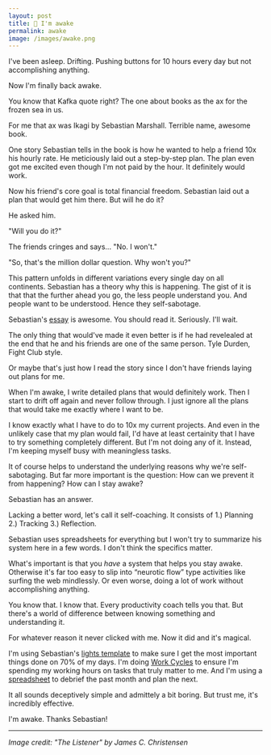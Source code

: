 ```yaml
---
layout: post
title: 🧠 I'm awake
permalink: awake
image: /images/awake.png
---
```




I've been asleep. Drifting. Pushing buttons for 10 hours every day but not accomplishing anything.

Now I'm finally back awake.

You know that Kafka quote right? The one about books as the ax for the frozen sea in us.

For me that ax was Ikagi by Sebastian Marshall. Terrible name, awesome book.

One story Sebastian tells in the book is how he wanted to help a friend 10x his hourly rate. He meticiously laid out a step-by-step plan. The plan even got me excited even though I'm not paid by the hour. It definitely would work. 

Now his friend's core goal is total financial freedom. Sebastian laid out a plan that would get him there. But will he do it? 

He asked him.

"Will you do it?"

The friends cringes and says... "No. I won't."

"So, that's the million dollar question. Why won't you?"

This pattern unfolds in different variations every single day on all continents. Sebastian has a theory why this is happening. The gist of it is that that the further ahead you go, the less people understand you. And people want to be understood. Hence they self-sabotage. 

Sebastian's [essay](https://web.archive.org/web/20190224043028/http://www.sebastianmarshall.com/the-million-dollar-question) is awesome. You should read it. Seriously. I'll wait. 

The only thing that would've made it even better is if he had revelealed at the end that he and his friends are one of the same person. Tyle Durden, Fight Club style.

Or maybe that's just how I read the story since I don't have friends laying out plans for me. 

When I'm awake, I write detailed plans that would definitely work. Then I start to drift off again and never follow through. I just ignore all the plans that would take me exactly where I want to be. 

I know exactly what I have to do to 10x my current projects. And even in the unlikely case that my plan would fail, I'd have at least certainity that I have to try something completely different. But I'm not doing any of it. Instead, I'm keeping myself busy with meaningless tasks.

It of course helps to understand the underlying reasons why we're self-sabotaging. But far more important is the question: How can we prevent it from happening? How can I stay awake?

Sebastian has an answer.

Lacking a better word, let's call it self-coaching. It consists of 1.) Planning 2.) Tracking 3.) Reflection.

Sebastian uses spreadsheets for everything but I won't try to summarize his system here in a few words. I don't think the specifics matter. 

What's important is that you *have* a system that helps you stay awake. Otherwise it's far too easy to slip into “neurotic flow” type activities like surfing the web mindlessly. Or even worse, doing a lot of work without accomplishing anything.  

You know that. I know that. Every productivity coach tells you that. But there's a world of difference between knowing something and understanding it. 

For whatever reason it never clicked with me. Now it did and it's magical. 

I'm using Sebastian's [lights template](https://www.ultraworking.com/lights) to make sure I get the most important things done on 70% of my days. I'm doing [Work Cycles](https://www.ultraworking.com/cycles) to ensure I'm spending my working hours on tasks that truly matter to me. And I'm using a [spreadsheet](https://www.ultraworking.com/monthly) to debrief the past month and plan the next. 

It all sounds deceptively simple and admittely a bit boring. But trust me, it's incredibly effective. 

I'm awake. Thanks Sebastian!

---

*Image credit: "The Listener" by James C. Christensen*